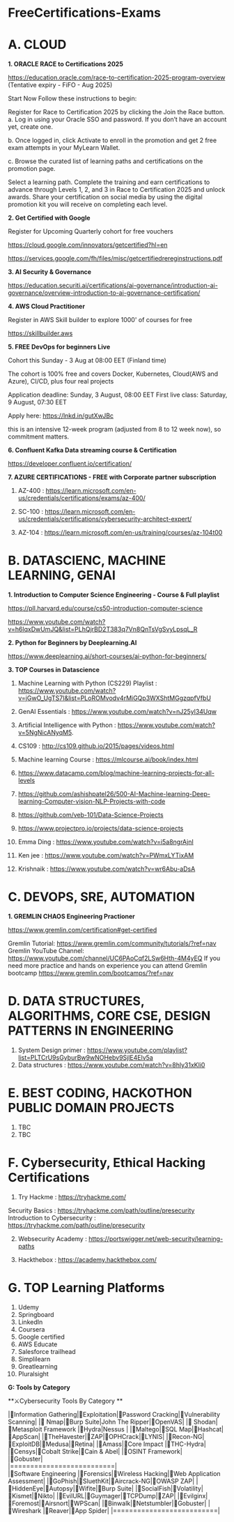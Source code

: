 # FreeCertifications-Exams

**A. CLOUD**
==========================
**1. ORACLE RACE to Certifications 2025**

https://education.oracle.com/race-to-certification-2025-program-overview (Tentative expiry - FiFO - Aug 2025)

Start Now
Follow these instructions to begin:

Register for Race to Certification 2025 by clicking the Join the Race button.
a. Log in using your Oracle SSO and password. If you don’t have an account yet, create one.

b. Once logged in, click Activate to enroll in the promotion and get 2 free exam attempts in your MyLearn Wallet.

c. Browse the curated list of learning paths and certifications on the promotion page.

Select a learning path.
Complete the training and earn certifications to advance through Levels 1, 2, and 3 in Race to Certification 2025 and unlock awards.
Share your certification on social media by using the digital promotion kit you will receive on completing each level.


**2. Get Certified with Google**

Register for Upcoming Quarterly cohort for free vouchers

https://cloud.google.com/innovators/getcertified?hl=en

 https://services.google.com/fh/files/misc/getcertifiedrereginstructions.pdf



**3. AI Security & Governance**

https://education.securiti.ai/certifications/ai-governance/introduction-ai-governance/overview-introduction-to-ai-governance-certification/


**4. AWS Cloud Practitioner**

Register in AWS Skill builder to explore 1000' of courses for free

https://skillbuilder.aws


**5.  FREE DevOps for beginners Live**

Cohort this Sunday - 3 Aug at 08:00 EET (Finland time)

The cohort is 100% free and covers Docker, Kubernetes, Cloud(AWS and Azure), CI/CD, plus four real projects

Application deadline: Sunday, 3 August, 08:00 EET
First live class: Saturday, 9 August, 07:30 EET

Apply here: https://lnkd.in/gutXwJBc

this is an intensive 12-week program (adjusted from 8 to 12 week now), so commitment matters.

**6. Confluent Kafka Data streaming course & Certification**

   https://developer.confluent.io/certification/

  **7. AZURE CERTIFICATIONS - FREE with Corporate partner subscription**

  1. AZ-400 : https://learn.microsoft.com/en-us/credentials/certifications/exams/az-400/

  2. SC-100 : https://learn.microsoft.com/en-us/credentials/certifications/cybersecurity-architect-expert/

  3. AZ-104 : https://learn.microsoft.com/en-us/training/courses/az-104t00



**B. DATASCIENC, MACHINE LEARNING, GENAI**
==========================
**1. Introduction to Computer Science Engineering - Course & Full playlist**

https://pll.harvard.edu/course/cs50-introduction-computer-science

https://www.youtube.com/watch?v=h6lqxDwUmJQ&list=PLhQjrBD2T383q7Vn8QnTsVgSvyLpsqL_R

**2. Python for Beginners by Deeplearning.AI**

https://www.deeplearning.ai/short-courses/ai-python-for-beginners/

**3. TOP Courses in Datascience**

1. Machine Learning with Python (CS229) Playlist : https://www.youtube.com/watch?v=jGwO_UgTS7I&list=PLoROMvodv4rMiGQp3WXShtMGgzqpfVfbU

2. GenAI Essentials : https://www.youtube.com/watch?v=nJ25yl34Uqw

3. Artificial Intelligence with Python :  https://www.youtube.com/watch?v=5NgNicANyqM5.

4. CS109 : http://cs109.github.io/2015/pages/videos.html

5. Machine learning Course : https://mlcourse.ai/book/index.html

6. https://www.datacamp.com/blog/machine-learning-projects-for-all-levels

7. https://github.com/ashishpatel26/500-AI-Machine-learning-Deep-learning-Computer-vision-NLP-Projects-with-code

8. https://github.com/veb-101/Data-Science-Projects

9. https://www.projectpro.io/projects/data-science-projects

10. Emma Ding : https://www.youtube.com/watch?v=i5a8ngrAjnI

11. Ken jee : https://www.youtube.com/watch?v=PWmxLYTixAM

12. Krishnaik : https://www.youtube.com/watch?v=wr6Abu-aDsA
   

**C. DEVOPS, SRE, AUTOMATION**
==========================

**1. GREMLIN CHAOS Engineering Practioner**

https://www.gremlin.com/certification#get-certified

Gremlin Tutorial: https://www.gremlin.com/community/tutorials/?ref=nav
Gremlin YouTube Channel: https://www.youtube.com/channel/UC6PAoCqf2LSw6Hth-4M4yEQ
If you need more practice and hands on experience you can attend Gremlin bootcamp https://www.gremlin.com/bootcamps/?ref=nav



**D. DATA STRUCTURES, ALGORITHMS, CORE CSE, DESIGN PATTERNS IN ENGINEERING**
==========================
1. System Design primer : https://www.youtube.com/playlist?list=PLTCrU9sGyburBw9wNOHebv9SjlE4Elv5a
2. Data structures : https://www.youtube.com/watch?v=8hly31xKli0




**E. BEST CODING, HACKOTHON PUBLIC DOMAIN PROJECTS**
==========================

1. TBC
2. TBC


**F. Cybersecurity, Ethical Hacking Certifications**
==========================
1. Try Hackme : https://tryhackme.com/

Security Basics : https://tryhackme.com/path/outline/presecurity
Introduction to Cybersecurity : https://tryhackme.com/path/outline/presecurity

2. Websecurity Academy : https://portswigger.net/web-security/learning-paths

3. Hackthebox : https://academy.hackthebox.com/

**G. TOP Learning Platforms**
==========================
1. Udemy
2. Springboard
3. LinkedIn
4. Coursera
5. Google certified
6. AWS Educate
7. Salesforce trailhead
8. Simplilearn
9. Greatlearning
10. Pluralsight

**G: Tools by Category**

**⚔️Cybersecurity Tools By Category 	**

|🔶Information Gathering|🔶Exploitation|🔶Password Cracking|🔶Vulnerability Scanning|
|🔹 Nmap|🔹Burp Suite|John The Ripper|🔹OpenVAS|
|🔹 Shodan|🔹Metasploit Framework	|🔹Hydra|Nessus |
|🔹Maltego|🔹SQL Map|🔹Hashcat|🔹AppScan|
|🔹TheHavester|🔹ZAP|🔹OPHCrack|🔹LYNIS|
|🔹Recon-NG|🔹ExploitDB|🔹Medusa|🔹Retina|
|🔹Amass|🔹Core Impact	|🔹THC-Hydra| 	
|🔹Censys|🔹Cobalt Strike|🔹Cain & Abel|
|🔹OSINT Framework| 			
|🔹Gobuster| 			
|==========================|		
|🔶Software Engineering	|🔶Forensics|🔶Wireless Hacking|🔶Web Application Assessment|
|🔹GoPhish|🔹SluethKit|🔹Aircrack-NG|🔹OWASP ZAP|
|🔹HiddenEye|🔹Autopsy|🔹Wifite|🔹Burp Suite|
|🔹SocialFish|🔹Volatility|🔹Kismet|🔹Nikto|
|🔹EvilURL|🔹Guymager|🔹TCPDump|🔹ZAP|
|🔹Evilginx|🔹Foremost|🔹Airsnort|🔹WPScan|
|🔹Binwalk|🔹Netstumbler|🔹Gobuster|
|🔹Wireshark |🔹Reaver|🔹App Spider|
|==========================|

